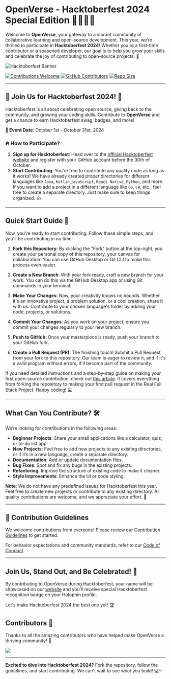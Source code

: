 # OpenVerse - Hacktoberfest 2024 Special Edition 🎉👩‍💻👨

Welcome to **OpenVerse**, your gateway to a vibrant community of collaborative learning and open-source development. This year, we’re thrilled to participate in **Hacktoberfest 2024**! Whether you're a first-time contributor or a seasoned developer, our goal is to help you grow your skills and celebrate the joy of contributing to open-source projects. 🚀

![Hacktoberfest Banner](https://res.cloudinary.com/daexigl1r/image/upload/v1707233260/cover_v1ity6.png)

[![Contributions Welcome](https://img.shields.io/badge/Contributions-welcome-violet.svg?style=flat&logo=git)](https://github.com/ZeeshanMukhtar1/OpenVerse)
[![GitHub Contributors](https://img.shields.io/github/contributors/ZeeshanMukhtar1/OpenVerse?color=2b9348)](https://github.com/ZeeshanMukhtar1/OpenVerse/graphs/contributors)
[![Repo Size](https://img.shields.io/github/repo-size/ZeeshanMukhtar1/OpenVerse)](https://github.com/ZeeshanMukhtar1/OpenVerse)

---

## 📣 Join Us for Hacktoberfest 2024! 🍂

Hacktoberfest is all about celebrating open source, giving back to the community, and growing your coding skills. Contribute to **OpenVerse** and get a chance to earn Hacktoberfest swag, badges, and more!

**📅 Event Date**: October 1st - October 31st, 2024

### 🔥 How to Participate?

1. **Sign up for Hacktoberfest**: Head over to the [official Hacktoberfest website](https://hacktoberfest.com/) and register with your GitHub account before the 30th of October.
2. **Start Contributing**: You’re free to contribute any quality code as long as it works! We have already created proper directories for different languages like `Java`, `Kotlin`,`javaScript`, `React Native`, `Python`, and more. If you want to add a project in a different language like `Go`, `C#`, etc., feel free to create a separate directory. Just make sure to keep things organized. 👍

---

## Quick Start Guide 🚀

Now, you're ready to start contributing. Follow these simple steps, and you'll be contributing in no time:

1. **Fork this Repository**: By clicking the "Fork" button at the top-right, you create your personal copy of this repository, your canvas for collaboration. You can use GitHub Desktop or Git CLI to make this process even easier.

2. **Create a New Branch**: With your fork ready, craft a new branch for your work. You can do this via the GitHub Desktop app or using Git commands in your terminal.

3. **Make Your Changes**: Now, your creativity knows no bounds. Whether it's an innovative project, a problem solution, or a cool creation, share it with us. Contribute to your chosen language's folder by adding your code, projects, or solutions.

4. **Commit Your Changes**: As you work on your project, ensure you commit your changes regularly to your new branch.

5. **Push to GitHub**: Once your masterpiece is ready, push your branch to your GitHub fork.

6. **Create a Pull Request (PR)**: The finishing touch! Submit a Pull Request from your fork to this repository. Our team is eager to review it, and if it's a valid program without errors, it'll become part of the community.

If you need detailed instructions and a step-by-step guide on making your first open-source contribution, check out [this article](https://zeeshanmukhtar1.hashnode.dev/your-first-open-source-contribution). It covers everything from forking the repository to making your first pull request in the Real Full Stack Project. Happy coding! 💻

---

## What Can You Contribute? 🛠️

We’re looking for contributions in the following areas:

- **Beginner Projects**: Share your small applications like a calculator, quiz, or to-do list app.
- **New Projects**: Feel free to add new projects to any existing directories, or if it’s in a new language, create a separate directory.
- **Documentation**: Add or update documentation files.
- **Bug Fixes**: Spot and fix any bugs in the existing projects.
- **Refactoring**: Improve the structure of existing code to make it cleaner.
- **Style Improvements**: Enhance the UI or code styling.

**Note**: We do not have any predefined issues for Hacktoberfest this year. Feel free to create new projects or contribute to any existing directory. All quality contributions are welcome, and we appreciate your effort. 🙌

---

## 🚀 Contribution Guidelines

We welcome contributions from everyone! Please review our [Contribution Guidelines](CONTRIBUTION_GUIDELINES.md) to get started.

For behavior expectations and community standards, refer to our [Code of Conduct](CODE_OF_CONDUCT.md).

---

## Join Us, Stand Out, and Be Celebrated! 🎉

By contributing to OpenVerse during Hacktoberfest, your name will be showcased on our [website](https://open-verse.netlify.app/) and you’ll receive special Hacktoberfest recognition badge on your Holophin profile.

Let's make Hacktoberfest 2024 the best one yet! 🏆

## Contributors 💖

Thanks to all the amazing contributors who have helped make OpenVerse a thriving community! 🌟

<a href="https://github.com/ZeeshanMukhtar1/OpenVerse/graphs/contributors">
  <img src="https://contrib.rocks/image?repo=ZeeshanMukhtar1/OpenVerse" />
</a>

---

**Excited to dive into Hacktoberfest 2024?** Fork the repository, follow the guidelines, and start contributing. We can't wait to see what you build! 💻✨
